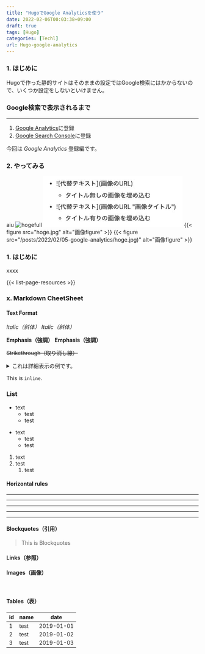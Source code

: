 ```yaml
---
title: "HugoでGoogle Analyticsを使う"
date: 2022-02-06T00:03:38+09:00
draft: true
tags: [Hugo] 
categories: [Techl]
url: Hugo-google-analytics
---
```

### 1. はじめに
Hugoで作った静的サイトはそのままの設定ではGoogle検索にはかからないので、いくつか設定をしないといけません。

### Google検索で表示されるまで
-----
1. [Google Analytics](https://analytics.google.com/analytics/web/)に登録
2. [Google Search Console](https://search.google.com/search-console/welcome?hl=ja)に登録

今回は *Google Analytics* 登録編です。

### 2. やってみる
aiu
![hogefull](/posts/2022/02/05-google-analytics/hoge.jpg)
![hoge](hoge.jpg)
{{< figure src="hoge.jpg" alt="画像figure" >}}
{{< figure src="/posts/2022/02/05-google-analytics/hoge.jpg)" alt="画像figure" >}}



### 1. はじめに
xxxx

{{< list-page-resources >}}
### x. Markdown CheetSheet

#### Text Format

_Italic（斜体）_
*Italic（斜体）*

__Emphasis（強調）__
**Emphasis（強調）**

~~Strikethrough（取り消し線）~~

<details><summary>これは詳細表示の例です。</summary>詳細をこっちに書きます。</details>

This is `inline`.

### List
* text
    * test
    * test

- text
    - test
    - test

1. text
1. test
    1. test

#### Horizontal rules
* * *
***
*****
- - -
---------------------------------------

#### Blockquotes（引用）
> This is Blockquotes

#### Links（参照）
[]()

#### Images（画像）
![]()

#### Tables（表）
| id     | name    | date       |
| ------ | ------- | ---------- |
| 1      | test    | 2019-01-01 |
| 2      | test    | 2019-01-02 |
| 3      | test    | 2019-01-03 |
